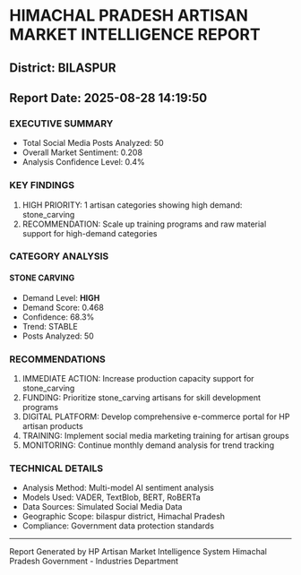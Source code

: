 # HIMACHAL PRADESH ARTISAN MARKET INTELLIGENCE REPORT
## District: BILASPUR
## Report Date: 2025-08-28 14:19:50

### EXECUTIVE SUMMARY
- Total Social Media Posts Analyzed: 50
- Overall Market Sentiment: 0.208
- Analysis Confidence Level: 0.4%

### KEY FINDINGS
1. HIGH PRIORITY: 1 artisan categories showing high demand: stone_carving
2. RECOMMENDATION: Scale up training programs and raw material support for high-demand categories

### CATEGORY ANALYSIS

#### STONE CARVING
- Demand Level: **HIGH**
- Demand Score: 0.468
- Confidence: 68.3%
- Trend: STABLE
- Posts Analyzed: 50

### RECOMMENDATIONS
1. IMMEDIATE ACTION: Increase production capacity support for stone_carving
2. FUNDING: Prioritize stone_carving artisans for skill development programs
3. DIGITAL PLATFORM: Develop comprehensive e-commerce portal for HP artisan products
4. TRAINING: Implement social media marketing training for artisan groups
5. MONITORING: Continue monthly demand analysis for trend tracking

### TECHNICAL DETAILS
- Analysis Method: Multi-model AI sentiment analysis
- Models Used: VADER, TextBlob, BERT, RoBERTa
- Data Sources: Simulated Social Media Data
- Geographic Scope: bilaspur district, Himachal Pradesh
- Compliance: Government data protection standards

---
Report Generated by HP Artisan Market Intelligence System
Himachal Pradesh Government - Industries Department
